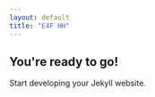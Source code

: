 ```yaml
---
layout: default
title: "E4F HH"
---
```


## You're ready to go!

Start developing your Jekyll website.
